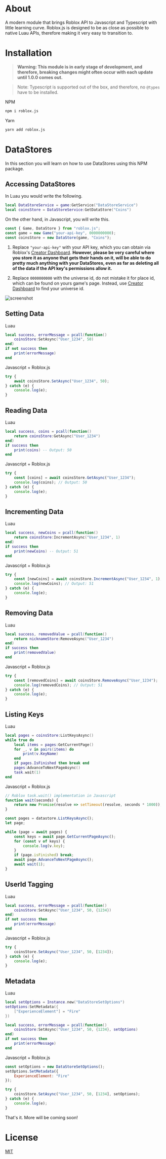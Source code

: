 # About

A modern module that brings Roblox API to Javascript and Typescript with little learning curve. Roblox.js is designed to be as close as possible to native Luau APIs, therefore making it very easy to transition to.

# Installation
> **Warning: This module is in early stage of development, and therefore, breaking changes might often occur with each update until 1.0.0 comes out.**


> Note: Typescript is supported out of the box, and therefore, no `@types` have to be installed.

NPM
```bash
npm i roblox.js
```

Yarn
```bash
yarn add roblox.js
```

# DataStores
In this section you will learn on how to use DataStores using this NPM package.

## Accessing DataStores
In Luau you would write the following.
```lua
local DataStoreService = game:GetService("DataStoreService")
local coinsStore = DataStoreService:GetDataStore("Coins")
```
On the other hand, in Javascript, you will write this.
```js
const { Game, DataStore } from "roblox.js";
const game = new Game("your-api-key", 0000000000);
const coinsStore = new DataStore(game, "Coins");
```
1. Replace `"your-api-key"` with your API key, which you can obtain via Roblox's [Creator Dashboard](https://create.roblox.com/credentials). **However, please be very careful where you store it as anyone that gets their hands on it, will be able to do pretty much anything with your DataStores, even as far as deleting all of the data if the API key's permissions allow it.**

2. Replace `0000000000` with the universe id, do not mistake it for place id, which can be found on yours game's page. Instead, use [Creator Dashboard](https://create.roblox.com/credentials) to find your universe id.

![screenshot](https://imgur.com/W0iYHVV.png)

## Setting Data
Luau
```lua
local success, errorMessage = pcall(function()
    coinsStore:SetAsync("User_1234", 50)
end)
if not success then
    print(errorMessage)
end
```
Javascript + Roblox.js
```js
try {
    await coinsStore.SetAsync("User_1234", 50);
} catch (e) {
    console.log(e);
}
```

## Reading Data
Luau
```lua
local success, coins = pcall(function()
    return coinsStore:GetAsync("User_1234")
end)
if success then
    print(coins) -- Output: 50
end
```
Javascript + Roblox.js
```js
try {
    const [coins] = await coinsStore.GetAsync("User_1234");
    console.log(coins); // Output: 50
} catch (e) {
    console.log(e);
}
```

## Incrementing Data
Luau
```lua
local success, newCoins = pcall(function()
    return coinsStore:IncrementAsync("User_1234", 1)
end)
if success then
    print(newCoins) -- Output: 51
end
```
Javascript + Roblox.js
```js
try {
    const [newCoins] = await coinsStore.IncrementAsync("User_1234", 1);
    console.log(newCoins); // Output: 51
} catch (e) {
    console.log(e);
}
```

## Removing Data
Luau
```lua
local success, removedValue = pcall(function()
    return nicknameStore:RemoveAsync("User_1234")
end)
if success then
    print(removedValue)
end
```
Javascript + Roblox.js
```js
try {
    const [removedCoins] = await coinsStore.RemoveAsync("User_1234");
    console.log(removedCoins); // Output: 51
} catch (e) {
    console.log(e);
}
```

## Listing Keys
Luau
```lua
local pages = coinsStore:ListKeysAsync()
while true do
    local items = pages:GetCurrentPage()
    for _, v in pairs(items) do
        print(v.KeyName)
    end
    if pages.IsFinished then break end
    pages:AdvanceToNextPageAsync()
    task.wait(1)
end
```
Javascript + Roblox.js
```js
// Roblox task.wait() implementation in Javascript
function wait(seconds) {
    return new Promise(resolve => setTimeout(resolve, seconds * 1000));
}

const pages = datastore.ListKeysAsync();
let page;

while (page = await pages) {
    const keys = await page.GetCurrentPageAsync();
    for (const v of keys) {
        console.log(v.key);
    }
    if (page.isFinished) break;
    await page.AdvanceToNextPageAsync();
    await wait(1);
}
```

## UserId Tagging
Luau
```lua
local success, errorMessage = pcall(function()
    coinsStore:SetAsync("User_1234", 50, {1234})
end)
if not success then
    print(errorMessage)
end
```
Javascript + Roblox.js
```js
try {
    coinsStore.SetAsync("User_1234", 50, [1234]);
} catch (e) {
    console.log(e);
}
```

## Metadata
Luau
```lua
local setOptions = Instance.new("DataStoreSetOptions")
setOptions:SetMetadata({
    ["ExperienceElement"] = "Fire"
})

local success, errorMessage = pcall(function()
    coinsStore:SetAsync("User_1234", 50, {1234}, setOptions)
end)
if not success then
    print(errorMessage)
end
```
Javascript + Roblox.js
```js
const setOptions = new DataStoreSetOptions();
setOptions.SetMetadata({
    ExperienceElement: "Fire"
});

try {
    coinsStore.SetAsync("User_1234", 50, [1234], setOptions);
} catch (e) {
    console.log(e);
}
```
That's it. More will be coming soon!

# License
[MIT](LICENSE)